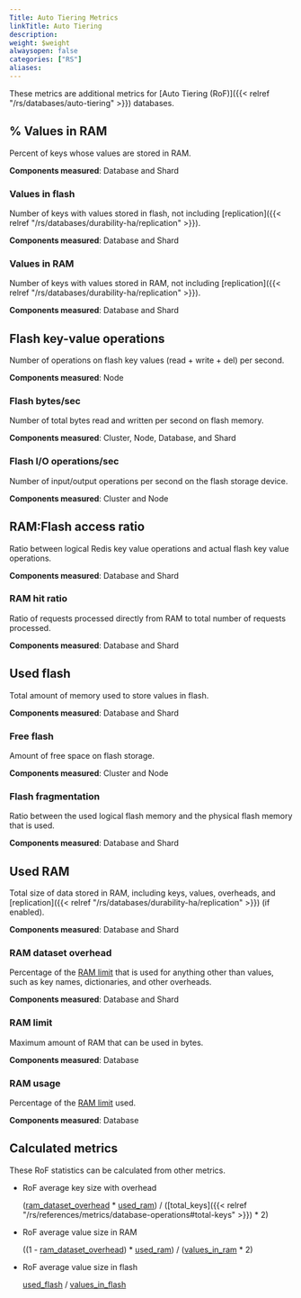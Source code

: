 ```yaml
---
Title: Auto Tiering Metrics
linkTitle: Auto Tiering
description: 
weight: $weight
alwaysopen: false
categories: ["RS"]
aliases:
---
```


These metrics are additional metrics for [Auto Tiering (RoF)]({{< relref "/rs/databases/auto-tiering" >}}) databases.

## % Values in RAM

Percent of keys whose values are stored in RAM.

**Components measured**: Database and Shard

### Values in flash

Number of keys with values stored in flash, not including [replication]({{< relref "/rs/databases/durability-ha/replication" >}}).

**Components measured**: Database and Shard

### Values in RAM

Number of keys with values stored in RAM, not including [replication]({{< relref "/rs/databases/durability-ha/replication" >}}).

**Components measured**: Database and Shard 

## Flash key-value operations

Number of operations on flash key values (read + write + del) per second.

**Components measured**: Node

### Flash bytes/sec

Number of total bytes read and written per second on flash memory.

**Components measured**: Cluster, Node, Database, and Shard

### Flash I/O operations/sec

Number of input/output operations per second on the flash storage device.

**Components measured**: Cluster and Node

## RAM:Flash access ratio

Ratio between logical Redis key value operations and actual flash key value operations.

**Components measured**: Database and Shard

### RAM hit ratio

Ratio of requests processed directly from RAM to total number of requests processed.

**Components measured**: Database and Shard

## Used flash

Total amount of memory used to store values in flash.

**Components measured**: Database and Shard

### Free flash

Amount of free space on flash storage. 

**Components measured**: Cluster and Node

### Flash fragmentation

Ratio between the used logical flash memory and the physical flash memory that is used.

**Components measured**: Database and Shard

## Used RAM

Total size of data stored in RAM, including keys, values, overheads, and [replication]({{< relref "/rs/databases/durability-ha/replication" >}}) (if enabled).

**Components measured**: Database and Shard

### RAM dataset overhead

Percentage of the [RAM limit](#ram-limit) that is used for anything other than values, such as key names, dictionaries, and other overheads.

**Components measured**: Database and Shard

### RAM limit

Maximum amount of RAM that can be used in bytes.

**Components measured**: Database

### RAM usage

Percentage of the [RAM limit](#ram-limit) used.

**Components measured**: Database

## Calculated metrics

These RoF statistics can be calculated from other metrics.

- RoF average key size with overhead

    ([ram_dataset_overhead](#ram-dataset-overhead) * [used_ram](#used-ram))
                    / ([total_keys]({{< relref "/rs/references/metrics/database-operations#total-keys" >}}) * 2)

- RoF average value size in RAM

    ((1 - [ram_dataset_overhead](#ram-dataset-overhead)) * [used_ram](#used-ram)) / ([values_in_ram](#values-in-ram) * 2)

- RoF average value size in flash

    [used_flash](#used-flash) / [values_in_flash](#values-in-flash)    
